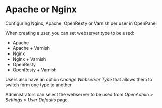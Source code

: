 # Apache or Nginx

Configuring Nginx, Apache, OpenResty or Varnish per user in OpenPanel

When creating a user, you can set webserver type to be used:

- Apache
- Apache + Varnish
- Nginx
- Nginx + Varnish
- OpenResty
- OpenResty + Varnish

Users also have an option *Change Webserver Type* that allows them to switch form one type to another.



Administrators can select the webserver to be used from *OpenAdmin > Settings > User Defaults* page.
